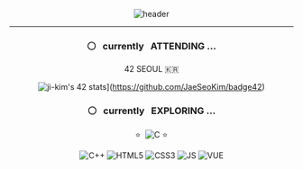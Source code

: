 
<div align="center">

![header](https://capsule-render.vercel.app/api?type=transparent&fontColor=4DB6FF&height=180&section=header&text=JI%20HAE%20KIM&fontSize=88&fontAlignY=65&animation=twinkling&desc=an%20aspiring%20student%20developer&descAlignY=90&descSize=15&descAlign=65)
 
<hr> 

 ### ⚪  &nbsp; currently  &nbsp; ATTENDING ...
 42 SEOUL 🇰🇷

![ji-kim's 42 stats](https://badge42.vercel.app/api/v2/cl1tzt6ir004409lexcgnnbrw/stats?cursusId=21&coalitionId=87)](https://github.com/JaeSeoKim/badge42)

 
 
 
### ⚪  &nbsp; currently &nbsp; EXPLORING ...
⭐ &nbsp;![C](https://img.shields.io/badge/C-00599C?style=flat-square&logo=c&logoColor=white) ⭐ <br>
 
![C++](https://img.shields.io/badge/C%2B%2B-00599C?style=flat-square&logo=c%2B%2B&logoColor=white) 
![HTML5](https://img.shields.io/badge/HTML5-E34F26?style=flat-square&logo=html5&logoColor=white) 
![CSS3](https://img.shields.io/badge/CSS3-1572B6?style=flat-square&logo=css3&logoColor=white)
![JS](https://img.shields.io/badge/JavaScript-323330?style=flat-square&logo=javascript&logoColor=F7DF1E)
![VUE](https://img.shields.io/badge/Vue.js-35495E?style=flat-square&logo=vuedotjs&logoColor=4FC08D)
</div>
